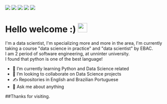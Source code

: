 [<img src="https://img.shields.io/badge/Gmail-D14836?style=for-the-badge&logo=gmail&logoColor=white" />](mailto:gabrielmoraisdocarmo@gmail.com) 
[<img src="https://img.shields.io/badge/Medium-12100E?style=for-the-badge&logo=medium&logoColor=white" />](https://medium.com/@andre-carmo02) 
[<img src="https://img.shields.io/badge/LinkedIn-0077B5?style=for-the-badge&logo=linkedin&logoColor=white" />](https://www.linkedin.com/in/gabriel-andre-01429a213/)  [<img src="https://img.shields.io/badge/Twitter-1DA1F2?style=for-the-badge&logo=twitter&logoColor=white" />]() 
[<img src="https://img.shields.io/badge/Kaggle-20BEFF?style=for-the-badge&logo=Kaggle&logoColor=white" />](https://www.kaggle.com/gabrielandre02)

# Hello welcome :) <img src="https://github.com/leticiadasilva/leticiadasilva/blob/main/images/Hi.gif" width="30px"> 
I'm a data scientist, I'm specializing more and more in the area, I'm currently taking a course "data science in practice" and "data scientist" by EBAC.<br>
I am 2 period of software engineering, at unninter university.<br>
I found that python is one of the best language!<br>

- 🌱 I’m currently learning Python and Data Science related
- 🤝 I’m looking to collaborate on Data Science projects
- ✍️ Repositories in English and Brazilian Portuguese
- 💬 Ask me about anything

##Thanks for visiting.
